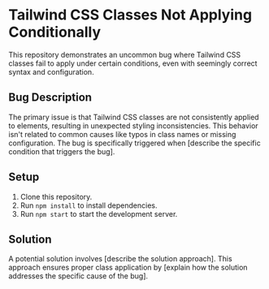 # Tailwind CSS Classes Not Applying Conditionally

This repository demonstrates an uncommon bug where Tailwind CSS classes fail to apply under certain conditions, even with seemingly correct syntax and configuration.

## Bug Description

The primary issue is that Tailwind CSS classes are not consistently applied to elements, resulting in unexpected styling inconsistencies.  This behavior isn't related to common causes like typos in class names or missing configuration. The bug is specifically triggered when [describe the specific condition that triggers the bug].

## Setup

1. Clone this repository.
2. Run `npm install` to install dependencies.
3. Run `npm start` to start the development server.

## Solution

A potential solution involves [describe the solution approach]. This approach ensures proper class application by [explain how the solution addresses the specific cause of the bug].